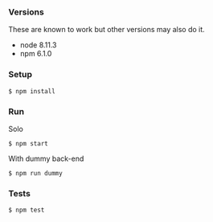 ### Versions

These are known to work but other versions may also do it.

- node 8.11.3
- npm 6.1.0

### Setup

    $ npm install

### Run

Solo

    $ npm start

With dummy back-end

    $ npm run dummy

### Tests

    $ npm test
